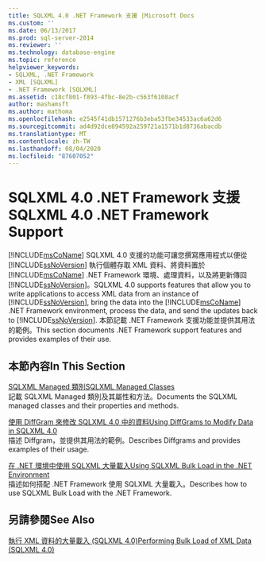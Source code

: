 ```yaml
---
title: SQLXML 4.0 .NET Framework 支援 |Microsoft Docs
ms.custom: ''
ms.date: 06/13/2017
ms.prod: sql-server-2014
ms.reviewer: ''
ms.technology: database-engine
ms.topic: reference
helpviewer_keywords:
- SQLXML, .NET Framework
- XML [SQLXML]
- .NET Framework [SQLXML]
ms.assetid: c18cf801-f893-4fbc-8e2b-c563f6108acf
author: mashamsft
ms.author: mathoma
ms.openlocfilehash: e2545f41db1571276b3eba53fbe34533ac6a62d6
ms.sourcegitcommit: ad4d92dce894592a259721a1571b1d8736abacdb
ms.translationtype: MT
ms.contentlocale: zh-TW
ms.lasthandoff: 08/04/2020
ms.locfileid: "87607052"
---
```

# <a name="sqlxml-40-net-framework-support"></a><span data-ttu-id="e3b53-102">SQLXML 4.0 .NET Framework 支援</span><span class="sxs-lookup"><span data-stu-id="e3b53-102">SQLXML 4.0 .NET Framework Support</span></span>
  [!INCLUDE[msCoName](../../includes/msconame-md.md)] <span data-ttu-id="e3b53-103">SQLXML 4.0 支援的功能可讓您撰寫應用程式以便從 [!INCLUDE[ssNoVersion](../../includes/ssnoversion-md.md)] 執行個體存取 XML 資料、將資料置於 [!INCLUDE[msCoName](../../includes/msconame-md.md)] .NET Framework 環境、處理資料，以及將更新傳回 [!INCLUDE[ssNoVersion](../../includes/ssnoversion-md.md)]。</span><span class="sxs-lookup"><span data-stu-id="e3b53-103">SQLXML 4.0 supports features that allow you to write applications to access XML data from an instance of [!INCLUDE[ssNoVersion](../../includes/ssnoversion-md.md)], bring the data into the [!INCLUDE[msCoName](../../includes/msconame-md.md)] .NET Framework environment, process the data, and send the updates back to [!INCLUDE[ssNoVersion](../../includes/ssnoversion-md.md)].</span></span> <span data-ttu-id="e3b53-104">本節記載 .NET Framework 支援功能並提供其用法的範例。</span><span class="sxs-lookup"><span data-stu-id="e3b53-104">This section documents .NET Framework support features and provides examples of their use.</span></span>  
  
## <a name="in-this-section"></a><span data-ttu-id="e3b53-105">本節內容</span><span class="sxs-lookup"><span data-stu-id="e3b53-105">In This Section</span></span>  
 [<span data-ttu-id="e3b53-106">SQLXML Managed 類別</span><span class="sxs-lookup"><span data-stu-id="e3b53-106">SQLXML Managed Classes</span></span>](../../relational-databases/sqlxml-annotated-xsd-schemas-xpath-queries/net-framework-classes/sqlxml-4-0-net-framework-support-managed-classes.md)  
 <span data-ttu-id="e3b53-107">記載 SQLXML Managed 類別及其屬性和方法。</span><span class="sxs-lookup"><span data-stu-id="e3b53-107">Documents the SQLXML managed classes and their properties and methods.</span></span>  
  
 [<span data-ttu-id="e3b53-108">使用 DiffGram 來修改 SQLXML 4.0 中的資料</span><span class="sxs-lookup"><span data-stu-id="e3b53-108">Using DiffGrams to Modify Data in SQLXML 4.0</span></span>](../../relational-databases/sqlxml-annotated-xsd-schemas-xpath-queries/diffgram/sqlxml-4-0-net-framework-support-using-diffgrams-to-modify-data.md)  
 <span data-ttu-id="e3b53-109">描述 Diffgram，並提供其用法的範例。</span><span class="sxs-lookup"><span data-stu-id="e3b53-109">Describes Diffgrams and provides examples of their usage.</span></span>  
  
 [<span data-ttu-id="e3b53-110">在 .NET 環境中使用 SQLXML 大量載入</span><span class="sxs-lookup"><span data-stu-id="e3b53-110">Using SQLXML Bulk Load in the .NET Environment</span></span>](../../relational-databases/sqlxml-annotated-xsd-schemas-xpath-queries/sqlxml-4-0-net-framework-support-using-bulk-load.md)  
 <span data-ttu-id="e3b53-111">描述如何搭配 .NET Framework 使用 SQLXML 大量載入。</span><span class="sxs-lookup"><span data-stu-id="e3b53-111">Describes how to use SQLXML Bulk Load with the .NET Framework.</span></span>  
  
## <a name="see-also"></a><span data-ttu-id="e3b53-112">另請參閱</span><span class="sxs-lookup"><span data-stu-id="e3b53-112">See Also</span></span>  
 [<span data-ttu-id="e3b53-113">執行 XML 資料的大量載入 &#40;SQLXML 4.0&#41;</span><span class="sxs-lookup"><span data-stu-id="e3b53-113">Performing Bulk Load of XML Data &#40;SQLXML 4.0&#41;</span></span>](../../relational-databases/sqlxml-annotated-xsd-schemas-xpath-queries/bulk-load-xml/performing-bulk-load-of-xml-data-sqlxml-4-0.md)  
  
  
